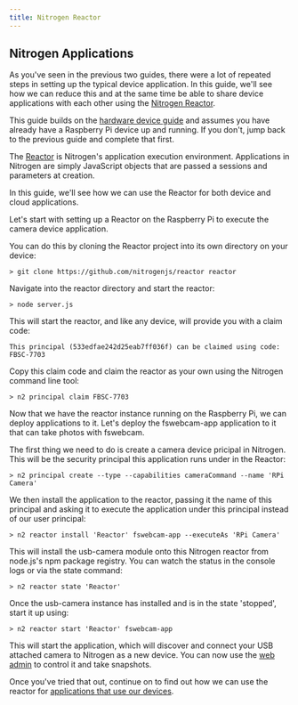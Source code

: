 ```yaml
---
title: Nitrogen Reactor
---
```


## Nitrogen Applications

As you've seen in the previous two guides, there were a lot of repeated steps in setting up the typical device application. In this guide, we'll see how we can reduce this and at the same time be able to share device applications with each other using the [Nitrogen Reactor](/docs/concepts/reactor.md).

This guide builds on the [hardware device guide](/guides/device/setup.md) and assumes you have already have a Raspberry Pi device up and running. If you don't, jump back to the previous guide and complete that first.

The [Reactor](/docs/concepts/reactor.md) is Nitrogen's application execution environment. Applications in Nitrogen are simply JavaScript objects that are passed a sessions and parameters at creation.

In this guide, we'll see how we can use the Reactor for both device and cloud applications.

Let's start with setting up a Reactor on the Raspberry Pi to execute the camera device application.

You can do this by cloning the Reactor project into its own directory on your device:

`> git clone https://github.com/nitrogenjs/reactor reactor`

Navigate into the reactor directory and start the reactor:

`> node server.js`

This will start the reactor, and like any device, will provide you with a claim code:

`This principal (533edfae242d25eab7ff036f) can be claimed using code: FBSC-7703`

Copy this claim code and claim the reactor as your own using the Nitrogen command line tool:

`> n2 principal claim FBSC-7703`

Now that we have the reactor instance running on the Raspberry Pi, we can deploy applications to it.  Let's deploy the fswebcam-app application to it that can take photos with fswebcam.

The first thing we need to do is create a camera device pricipal in Nitrogen. This will be the security principal this application runs under in the Reactor:

`> n2 principal create --type --capabilities cameraCommand --name 'RPi Camera'`

We then install the application to the reactor, passing it the name of this principal and asking it to execute the application under this principal instead of our user principal:

`> n2 reactor install 'Reactor' fswebcam-app --executeAs 'RPi Camera'`

This will install the usb-camera module onto this Nitrogen reactor from node.js's npm package registry. You can watch the status in the console logs or via the state command:

`> n2 reactor state 'Reactor'`

Once the usb-camera instance has installed and is in the state 'stopped', start it up using:

`> n2 reactor start 'Reactor' fswebcam-app`

This will start the application, which will discover and connect your USB attached camera to Nitrogen as a new device. You can now use the [web admin](https://admin.nitrogen.io) to control it and take snapshots.

Once you've tried that out, continue on to find out how we can use the reactor for [applications that use our devices](/guides/apps/timelapse.html).
